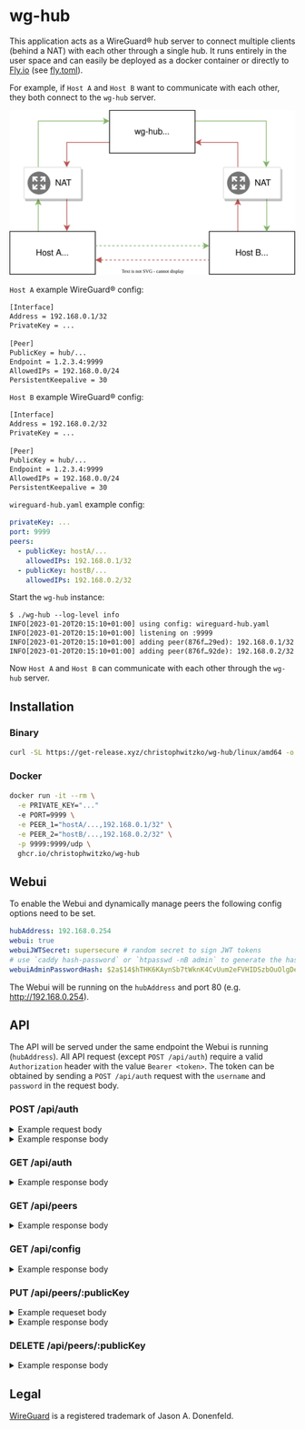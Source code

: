 # wg-hub

This application acts as a WireGuard® hub server to connect multiple clients (behind a NAT) with each other through a single hub. It runs entirely in the user space and can easily be deployed as a docker container or directly to [Fly.io](https://fly.io) (see [fly.toml](./fly.toml)).

For example, if `Host A` and `Host B` want to communicate with each other, they both connect to the `wg-hub` server.

![](./docs/wg-hub.svg)

`Host A` example WireGuard® config:

```
[Interface]
Address = 192.168.0.1/32
PrivateKey = ...

[Peer]
PublicKey = hub/...
Endpoint = 1.2.3.4:9999
AllowedIPs = 192.168.0.0/24
PersistentKeepalive = 30
```

`Host B` example WireGuard® config:
```
[Interface]
Address = 192.168.0.2/32
PrivateKey = ...

[Peer]
PublicKey = hub/...
Endpoint = 1.2.3.4:9999
AllowedIPs = 192.168.0.0/24
PersistentKeepalive = 30
```

`wireguard-hub.yaml` example config:
```yaml
privateKey: ...
port: 9999
peers:
  - publicKey: hostA/...
    allowedIPs: 192.168.0.1/32
  - publicKey: hostB/...
    allowedIPs: 192.168.0.2/32

```

Start the `wg-hub` instance:
```
$ ./wg-hub --log-level info
INFO[2023-01-20T20:15:10+01:00] using config: wireguard-hub.yaml
INFO[2023-01-20T20:15:10+01:00] listening on :9999
INFO[2023-01-20T20:15:10+01:00] adding peer(876f…29ed): 192.168.0.1/32
INFO[2023-01-20T20:15:10+01:00] adding peer(876f…92de): 192.168.0.2/32

```

Now `Host A` and `Host B` can communicate with each other through the `wg-hub` server.

## Installation

### Binary
```bash
curl -SL https://get-release.xyz/christophwitzko/wg-hub/linux/amd64 -o ./wg-hub && chmod +x ./wg-hub
```

### Docker
```bash
docker run -it --rm \
  -e PRIVATE_KEY="..."
  -e PORT=9999 \
  -e PEER_1="hostA/...,192.168.0.1/32" \
  -e PEER_2="hostB/...,192.168.0.2/32" \
  -p 9999:9999/udp \
  ghcr.io/christophwitzko/wg-hub
```

## Webui
To enable the Webui and dynamically manage peers the following config options need to be set.
```yaml
hubAddress: 192.168.0.254
webui: true
webuiJWTSecret: supersecure # random secret to sign JWT tokens
# use `caddy hash-password` or `htpasswd -nB admin` to generate the hash
webuiAdminPasswordHash: $2a$14$hTHK6KAynSb7tWknK4CvUum2eFVHIDSzbOuOlgDeP4bQW91ujnlli #admin
```
The Webui will be running on the `hubAddress` and port 80 (e.g. http://192.168.0.254).

## API

The API will be served under the same endpoint the Webui is running (`hubAddress`). All API request (except `POST /api/auth`) require a valid `Authorization` header with the value `Bearer <token>`. The token can be obtained by sending a `POST /api/auth` request with the `username` and `password` in the request body.

### POST /api/auth
<details>
<summary>Example request body</summary>

```json
{
  "username": "admin",
  "password": "admin"
}
```
</details>

<details>
<summary>Example response body</summary>

```json
{
  "token": "eyJhbGciOiJIUzI1NiIsInR5cCI6IkpXVCJ9.eyJleHAiOjE3OTM3MTI2NTgsImlhdCI6MTcwNzMxMjY1OCwidXNlcm5hbWUiOiJhZG1pbiJ9.fVvahKZPJ2LUZE_dOIYQ6toYFN4x_r295jxINqlXY88"
}
```
</details>

### GET /api/auth
<details>
<summary>Example response body</summary>

```json
{
  "exp": "2026-11-03T13:30:58Z",
  "iat": "2024-02-07T13:30:58Z",
  "username": "admin"
}
```
</details>

### GET /api/peers
<details>
<summary>Example response body</summary>

```json
[
  {
    "publicKey": "ZbSHDrKwqmsQKpO5T6lOY/iipbcJpT4DPXTHGsLaGUU=",
    "allowedIP": "192.168.0.254/32",
    "endpoint": "127.0.0.1:64404",
    "lastHandshake": 1707312755,
    "txBytes": 4696,
    "rxBytes": 4968,
    "isHub": true,
    "isRequester": false
  },
  {
    "publicKey": "h1/wJ5KoQX1fQzQ25rlHb18wgAG80vkDLtn8B7pxOW0=",
    "allowedIP": "192.168.0.1/32",
    "endpoint": "127.0.0.1:58646",
    "lastHandshake": 1707312760,
    "txBytes": 4152,
    "rxBytes": 5640,
    "isHub": false,
    "isRequester": true
  },
  {
    "publicKey": "h2/PAmEgoIRLYBDDTL3dZKAOaLEhu4270vlNWXFMSys=",
    "allowedIP": "192.168.0.2/32",
    "endpoint": "",
    "lastHandshake": 0,
    "txBytes": 0,
    "rxBytes": 0,
    "isHub": false,
    "isRequester": false
  }
]
```
</details>

### GET /api/config
<details>
<summary>Example response body</summary>

```json
{
  "config": "privateKey: <redacted>\nport: 9999\nlogLevel: debug\nhubAddress: 192.168.0.254\ndebugServer: true\nwebui: true\nwebuiJWTSecret: <redacted>\nwebuiAdminPasswordHash: $2a$14$hTHK6KAynSb7tWknK4CvUum2eFVHIDSzbOuOlgDeP4bQW91ujnlli\npeers:\n    - publicKey: h1/wJ5KoQX1fQzQ25rlHb18wgAG80vkDLtn8B7pxOW0=\n      allowedIP: 192.168.0.1/32\n    - publicKey: h2/PAmEgoIRLYBDDTL3dZKAOaLEhu4270vlNWXFMSys=\n      allowedIP: 192.168.0.2/32\n"
}
```
</details>

### PUT /api/peers/:publicKey
<details>
<summary>Example requeset body</summary>

```json
{
  "allowedIP": "1.2.3.4/32"
}
```
</details>
<details>
<summary>Example response body</summary>

```json
{
  "status": "ok"
}
```
</details>

### DELETE /api/peers/:publicKey
<details>
<summary>Example response body</summary>

```json
{
  "status": "ok"
}
```
</details>

## Legal
[WireGuard](https://www.wireguard.com/) is a registered trademark of Jason A. Donenfeld.
